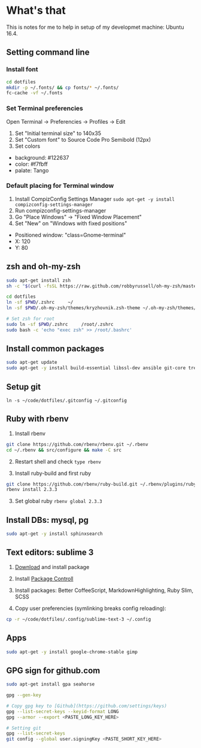 # What's that

This is notes for me to help in setup of my developmet machine: Ubuntu 16.4.

## Setting command line

### Install font

```sh
cd dotfiles
mkdir -p ~/.fonts/ && cp fonts/* ~/.fonts/
fc-cache -vf ~/.fonts
```

### Set Terminal preferencies

Open Terminal -> Preferencies -> Profiles -> Edit

1. Set "Initial terminal size" to 140x35
2. Set "Custom font" to Source Code Pro Semibold (12px)
3. Set colors
  - background: #122637
  - color: #f7fbff
  - palate: Tango

### Default placing for Terminal window

1. Install CompizConfig Settings Manager `sudo apt-get -y install compizconfig-settings-manager`
2. Run compizconfig-settings-manager
3. Go "Place Windows" -> "Fixed Window Placement"
4. Set "New" on "Windows with fixed positions"
  - Positioned window: "class=Gnome-terminal"
  - X: 120
  - Y: 80

## zsh and oh-my-zsh

```sh
sudo apt-get install zsh
sh -c "$(curl -fsSL https://raw.github.com/robbyrussell/oh-my-zsh/master/tools/install.sh)"

cd dotfiles
ln -sf $PWD/.zshrc     ~/
ln -sf $PWD/.oh-my-zsh/themes/kryzhovnik.zsh-theme ~/.oh-my-zsh/themes/

# Set zsh for root
sudo ln -sf $PWD/.zshrc     /root/.zshrc
sudo bash -c 'echo "exec zsh" >> /root/.bashrc'
```

## Install common packages

```sh
sudo apt-get update
sudo apt-get -y install build-essential libssl-dev ansible git-core tree unrar nodejs
```

## Setup git

`ln -s ~/code/dotfiles/.gitconfig ~/.gitconfig`

## Ruby with rbenv

1. Install rbenv

```sh
git clone https://github.com/rbenv/rbenv.git ~/.rbenv
cd ~/.rbenv && src/configure && make -C src
```

2. Restart shell and check `type rbenv`

3. Install ruby-build and first ruby

```sh
git clone https://github.com/rbenv/ruby-build.git ~/.rbenv/plugins/ruby-build
rbenv install 2.3.3
```

3. Set global ruby `rbenv global 2.3.3`

## Install DBs: mysql, pg

```sh
sudo apt-get -y install sphinxsearch
```

## Text editors: sublime 3

1. [Download](https://www.sublimetext.com/3) and install package

2. Install [Package Controll](https://packagecontrol.io/installation)

3. Install packages: Better CoffeeScript, MarkdownHighlighting, Ruby Slim, SCSS

4. Copy user preferencies (symlinking breaks config reloading):

```sh
cp -r ~/code/dotfiles/.config/sublime-text-3 ~/.config 
```

## Apps

```sh
sudo apt-get -y install google-chrome-stable gimp
```

## GPG sign for github.com

```sh
sudo apt-get install gpa seahorse

gpg --gen-key

# Copy gpg key to [Github](https://github.com/settings/keys)
gpg --list-secret-keys --keyid-format LONG
gpg --armor --export <PASTE_LONG_KEY_HERE>

# Setting git
gpg --list-secret-keys
git config --global user.signingKey <PASTE_SHORT_KEY_HERE>
```
